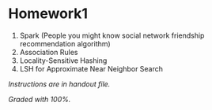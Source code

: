 # Homework1

1. Spark (People you might know social network friendship recommendation algorithm)
2. Association Rules
3. Locality-Sensitive Hashing
4. LSH for Approximate Near Neighbor Search

*Instructions are in handout file.*

*Graded with 100%.*
